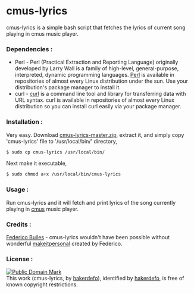 # cmus-lyrics
cmus-lyrics is a simple bash script that fetches the lyrics of current song playing in cmus music player.


### Dependencies :
- Perl - Perl (Practical Extraction and Reporting Language) originally developed by Larry Wall is a family of high-level, general-purpose, interpreted, dynamic programming languages. [Perl] is available in repositories of almost every Linux distribution under the sun. Use your distribution's package manager to install it.
- curl - [curl] is a command line tool and library for transferring data with URL syntax. curl is available in repositories of almost every Linux distribution so you can install curl easily via your package manager.


### Installation :
Very easy. Download [cmus-lyrics-master.zip], extract it, and simply copy 'cmus-lyrics' file to '/usr/local/bin/' directory,
 ```sh
$ sudo cp cmus-lyrics /usr/local/bin/
```
Next make it executable,
```sh
$ sudo chmod a+x /usr/local/bin/cmus-lyrics
```


### Usage :
Run cmus-lyrics and it will fetch and print lyrics of the song currently playing in [cmus] music player.


### Credits :
[Federico Builes] - cmus-lyrics wouldn't have been possible without wonderful [makeitpersonal] created by Federico.


### License :
[![Public Domain Mark](http://i.creativecommons.org/p/mark/1.0/88x31.png)](http://creativecommons.org/publicdomain/mark/1.0/)  
This work (<span property="dct:title">cmus-lyrics</span>, by [<span property="dct:title">hakerdefo</span>](https://github.com/hakerdefo/cmus-lyrics)), identified by [<span property="dct:title">hakerdefo</span>](https://hakerdefo.blogspot.com), is free of known copyright restrictions.

[perl]:https://www.perl.org
[curl]:http://curl.haxx.se
[cmus-lyrics-master.zip]:https://github.com/hakerdefo/cmus-lyrics/archive/master.zip
[cmus]:https://cmus.github.io
[Federico Builes]:https://github.com/febuiles
[makeitpersonal]:https://github.com/febuiles/makeitpersonal
